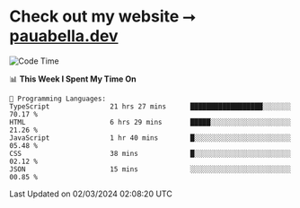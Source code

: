 # Check out my website ⭢ [pauabella.dev](https://pauabella.dev)

<!--START_SECTION:waka-->
![Code Time](http://img.shields.io/badge/Code%20Time-3%2C060%20hrs%2033%20mins-blue)

📊 **This Week I Spent My Time On** 

```text
💬 Programming Languages: 
TypeScript               21 hrs 27 mins      ██████████████████░░░░░░░   70.17 % 
HTML                     6 hrs 29 mins       █████░░░░░░░░░░░░░░░░░░░░   21.26 % 
JavaScript               1 hr 40 mins        █░░░░░░░░░░░░░░░░░░░░░░░░   05.48 % 
CSS                      38 mins             █░░░░░░░░░░░░░░░░░░░░░░░░   02.12 % 
JSON                     15 mins             ░░░░░░░░░░░░░░░░░░░░░░░░░   00.85 % 
```


 Last Updated on 02/03/2024 02:08:20 UTC
<!--END_SECTION:waka-->
